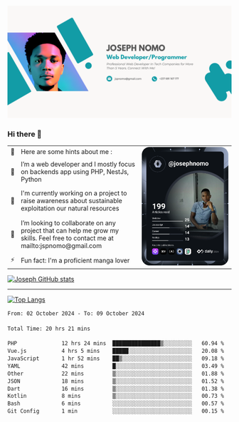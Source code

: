 ![Banner of my profile!](/Joseph_NOMO_NEW.png "Banner")

### Hi there 👋

<!--- | --  | 👋  | Here are some hints about me :                                                                                                 | <td rowspan=6><img src="/devcard.svg" width="400" alt="Joseph NOMO's Dev Card"/></td> |
| --- | --- | ------------------------------------------------------------------------------------------------------------------------------ | ------------------------------------------------------------------------------------- |
| --  | 🔭  | I’m a web developer and I mostly focus on backends app using PHP, NestJs, Python                                               |
| --  | 🦁  | I'm currently working on a project to raise awareness about sustainable exploitation our natural resources                     |
| --  | 👯  | I’m looking to collaborate on any project that can help me grow my skills. Feel free to contact me at mailto:jspnomo@gmail.com |
| --  | ⚡  | Fun fact: I'm a proficient manga lover                                                                                         |
--->

<table>
    <tr>
        <td width="1%">👋</td>
        <td width="55%">Here are some hints about me :</td>
        <td rowspan=6 width="44%"><img src="/devcard.svg" width="400" alt="Joseph NOMO's Dev Card"/></td>
    </tr>
    <tr>
        <td>🔭</td>
        <td>I’m a web developer and I mostly focus on backends app using PHP, NestJs, Python</td>
    </tr>
    <tr>
        <td>🦁</td>
        <td>I'm currently working on a project to raise awareness about sustainable exploitation our natural resources</td>
    </tr>
    <tr>
        <td>👯</td>
        <td>I’m looking to collaborate on any project that can help me grow my skills. Feel free to contact me at mailto:jspnomo@gmail.com</td>
    </tr>
    <tr>
        <td>⚡</td>
        <td>Fun fact: I'm a proficient manga lover</td>
    </tr>

</table>

[![Joseph GitHub stats](https://github-readme-stats-seven-sigma-53.vercel.app/api?username=Jspascal)](https://github.com/Jspascal/github-readme-stats)

---

[![Top Langs](https://github-readme-stats-seven-sigma-53.vercel.app/api/top-langs/?username=Jspascal&layout=compact)](https://github.com/Jspascal/github-readme-stats)

<!--START_SECTION:waka-->

```txt
From: 02 October 2024 - To: 09 October 2024

Total Time: 20 hrs 21 mins

PHP              12 hrs 24 mins  ███████████████▒░░░░░░░░░   60.94 %
Vue.js           4 hrs 5 mins    █████░░░░░░░░░░░░░░░░░░░░   20.08 %
JavaScript       1 hr 52 mins    ██▒░░░░░░░░░░░░░░░░░░░░░░   09.18 %
YAML             42 mins         █░░░░░░░░░░░░░░░░░░░░░░░░   03.49 %
Other            22 mins         ▒░░░░░░░░░░░░░░░░░░░░░░░░   01.88 %
JSON             18 mins         ▒░░░░░░░░░░░░░░░░░░░░░░░░   01.52 %
Dart             16 mins         ▒░░░░░░░░░░░░░░░░░░░░░░░░   01.38 %
Kotlin           8 mins          ▒░░░░░░░░░░░░░░░░░░░░░░░░   00.73 %
Bash             6 mins          ░░░░░░░░░░░░░░░░░░░░░░░░░   00.57 %
Git Config       1 min           ░░░░░░░░░░░░░░░░░░░░░░░░░   00.15 %
```

<!--END_SECTION:waka-->
